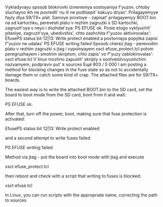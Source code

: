 Vykladyvayu sposob blokirovki izmeneniya sostoyaniya f'yuzov, chtoby sluchayno ikh ne povredit' nu ili ne podtsepit' kakuyu dryan'. Prilagayemyye fayly dlya S9/T9+ plat. Samoye prostoye - zapisat' prilagayemyy BOOT.bin na sd kartochku, perevesti platu v rezhim zagruzki s SD kartochki, zagruzit'sya s neyo i dozhdat'sya: PS EFUSE ok. Posle etogo vyklyuchit' pitaniye, zagruzit'sya, ubedivshis', chto zashchita f"yuzov aktivirovalas': EfusePS status bit 12|13: Write protect enabled a povtornaya popytka zapisi f"yuzov ne udalas' PS EFUSE writing failed Sposob cherez jtag - perevodim platu v rezhim zagruzki s jtag i vypolnyayem xsct efuse_protect.tcl potom peregruzhayem i smotrim skriptom, chto zapis' vo f"yuzy zablokirovalas': xsct efuse.tcl V linux mozhno zapustit' skripty s sootvetstvuyushchim nazvaniyem, podpraviv put' k sources
Ещё
803 / 5 000
I am posting a method for blocking changes in the fuse state so as not to accidentally damage them or catch some kind of crap. The attached files are for S9/T9+ boards.

The easiest way is to write the attached BOOT.bin to the SD card, set the board to boot mode from the SD card, boot from it and wait:

PS EFUSE ok.

After that, turn off the power, boot, making sure that fuse protection is activated:

EfusePS status bit 12|13: Write protect enabled

and a second attempt to write fuses failed

PS EFUSE writing failed

Method via jtag - put the board into boot mode with jtag and execute

xsct efuse_protect.tcl

then reboot and check with a script that writing to fuses is blocked:

xsct efuse.tcl

In Linux, you can run scripts with the appropriate name, correcting the path to sources
